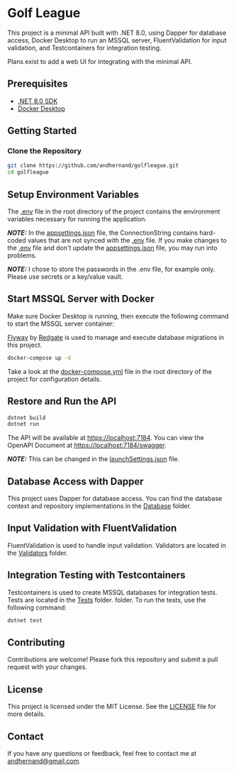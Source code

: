 # Golf League

This project is a minimal API built with .NET 8.0, using Dapper for database access, Docker Desktop to run an MSSQL server, FluentValidation for input validation, and Testcontainers for integration testing.

Plans exist to add a web UI for integrating with the minimal API.

## Prerequisites

- [.NET 8.0 SDK](https://dotnet.microsoft.com/download)
- [Docker Desktop](https://www.docker.com/products/docker-desktop)

## Getting Started

### Clone the Repository

```bash
git clone https://github.com/andhernand/golfleague.git
cd golfleague
```

## Setup Environment Variables

The [.env](.env) file in the root directory of the project contains the environment variables necessary for running the application.

***NOTE:*** In the [appsettings.json](src/GolfLeague.Api/appsettings.json) file, the ConnectionString contains hard-coded values that are not synced with the [.env](.env) file. If you make changes to the [.env](.env) file and don't update the [appsettings.json](src/GolfLeague.Api/appsettings.json) file, you may run into problems.

***NOTE:*** I chose to store the passwords in the .env file, for example only. Please use secrets or a key/value vault.

## Start MSSQL Server with Docker

Make sure Docker Desktop is running, then execute the following command to start the MSSQL server container:

[Flyway](https://flywaydb.org/) by [Redgate](https://www.red-gate.com/) is used to manage and execute database migrations in this project.

```bash
docker-compose up -d
```

Take a look at the [docker-compose.yml](docker-compose.yml) file in the root directory of the project for configuration details.

## Restore and Run the API

```bash
dotnet build
dotnet run
```

The API will be available at [https://localhost:7184](https://localhost:7184). You can view the OpenAPI Document at [https://localhost:7184/swagger](https://localhost:7184/swagger).

***NOTE:*** This can be changed in the [launchSettings.json](src/GolfLeague.Api/Properties/launchSettings.json) file.

## Database Access with Dapper

This project uses Dapper for database access. You can find the database context and repository implementations in the [Database](src/GolfLeague.Application/Database) folder.

## Input Validation with FluentValidation

FluentValidation is used to handle input validation. Validators are located in the [Validators](src/GolfLeague.Application/Validators) folder.

## Integration Testing with Testcontainers

Testcontainers is used to create MSSQL databases for integration tests. Tests are located in the [Tests](tests) folder. folder. To run the tests, use the following command:

```bash
dotnet test
```

## Contributing

Contributions are welcome! Please fork this repository and submit a pull request with your changes.

## License

This project is licensed under the MIT License. See the [LICENSE](License) file for more details.

## Contact

If you have any questions or feedback, feel free to contact me at [andhernand@gmail.com](mailto:andhernand@gmail.com).
